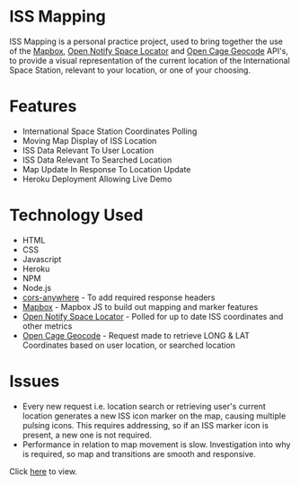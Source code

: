 <h1>ISS Mapping</h1>

ISS Mapping is a personal practice project, used to bring together the use of the <a href='https://docs.mapbox.com/api/overview/'>Mapbox</a>, <a href='http://open-notify.org/'>Open Notify Space Locator</a> and <a href='https://opencagedata.com/'>Open Cage Geocode</a> API's, to provide a visual representation of the current location of the International Space Station, relevant to your location, or one of your choosing.

<h1>Features</h1>

<ul>
    <li>International Space Station Coordinates Polling</li>
    <li>Moving Map Display of ISS Location</li>
    <li>ISS Data Relevant To User Location</li>
    <li>ISS Data Relevant To Searched Location</li>
    <li>Map Update In Response To Location Update</li>
    <li>Heroku Deployment Allowing Live Demo</li>
</ul>

<h1>Technology Used</h1>

<ul>
    <li>HTML</li>
    <li>CSS</li>
    <li>Javascript</li>
    <li>Heroku</li>
    <li>NPM</li>
    <li>Node.js</li>
    <li><a href='https://www.npmjs.com/package/cors-anywhere/v/0.4.1'>cors-anywhere</a> - To add required response headers</li>    
    <li><a href='https://docs.mapbox.com/api/overview/'>Mapbox</a> - Mapbox JS to build out mapping and marker features</li>
    <li><a href='http://open-notify.org/'>Open Notify Space Locator</a> - Polled for up to date ISS coordinates and other metrics</li> 
    <li><a href='https://opencagedata.com/'>Open Cage Geocode</a> - Request made to retrieve LONG & LAT Coordinates based on user location, or searched location</li>   
</ul>

<h1>Issues</h1>

<ul>
    <li>Every new request i.e. location search or retrieving user's current location generates a new ISS icon marker on the map, causing multiple pulsing icons. This requires addressing, so if an ISS marker icon is present, a new one is not required.</li>
    <li>Performance in relation to map movement is slow. Investigation into why is required, so map and transitions are smooth and responsive.</li>  
</ul>

Click <a href='https://michaelmcmillen.github.io/iss_mapping/'>here</a> to view.